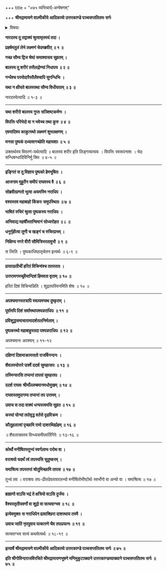 +++
title = "०७५ व्यभिचार्य्-अन्वेषणम्"

+++
**श्रीमद्रामायणे वाल्मीकीये आदिकाव्ये उत्तरकाण्डे पञ्चसप्ततितमः सर्गः**


<details><summary>विषयाः</summary>

नारद-वचन-श्रवण-हृष्टेन रामेण  
लक्ष्मणं प्रति ब्राह्मण-बालक-कलेबरस्य  
तैल-द्रोण्यां निधापनेन  
रक्षण-चोदन-पूर्वकं  
स्मरण-मात्र-संनिहित-पुष्पक--विमानारोहणेन  
क्रमेण प्रतीच्यादि-दिक्-चतुष्टये  
दुष्कृत-कारिणो ऽन्वेषणं ॥ १ ॥  
दक्षिणस्यां दिशि  
शैवल-शैलोत्तर-पार्श्व-वर्ति--सरस्-तीरे  
अधो-मूर्धतया तपस्यतः कस्यचिद् अवलोकनम् ॥ २ ॥  
तथा तं प्रति तदीय-वर्णस्य तद्-अभिलषित-तपः फलस्य च प्रश्नः ॥ ३ ॥
</details>


**नारदस्य तु तद्वाक्यं श्रुत्वामृतमयं तदा ।**

**प्रहर्षमतुलं लेभे लक्ष्मणं चेदमब्रवीत् ॥ १ ॥**

**गच्छ सौम्य द्विज श्रेष्ठं समाश्वासय सुव्रतम् ।**

**बालस्य तु शरीरं तत्तैलद्रोण्यां निधापय ॥ २ ॥**

**गन्धैश्च परमोदारैस्तैलैश्चापि सुगन्धिभिः ।**

**यथा न क्षीयते बालस्तथा सौम्य विधीयताम् ॥ ३ ॥**

नारदस्येत्यादि ॥ १-३ ॥

****

**यथा शरीरो बालस्य गुप्तः सञ्शिष्टकर्मणः ।**

**विपत्तिः परिभेदो वा न भवेच्च तथा कुरु ॥ ४ ॥**

**एवमादिश्य काकुत्स्थो लक्ष्मणं शुभलक्षणम् ।**

**मनसा पुष्पकं दध्यावागच्छेति महायशाः ॥ ५ ॥**

उक्तार्थस्य विवरणं-यथेत्यादि ॥ बालस्य शरीर इति लिङ्गव्यत्ययः । विपत्तिः स्वरूपनाशः । भेदः सन्धिबन्धादिविनिर्मु क्तिः ॥ ४-५ ॥

****

**इङ्गितं स तु विज्ञाय पुष्पको हेमभूषितः ।**

**आजगाम मुहूर्तेन समीपं राघवस्य वै ॥ ६ ॥**

**सोब्रवीत्प्रणतो भूत्वा अयमस्मि नराधिप ।**

**वश्यस्तव महाबाहो किंकरः समुपस्थितः ॥ ७ ॥**

**भाषितं रुचिरं श्रुत्वा पुष्पकस्य नराधिपः ।**

**अभिवाद्य महर्षींस्तान्विमानं सोध्यरोहत ॥ ८ ॥**

**धनुर्गृहीत्वा तूणी च खङ्गं च रुचिरप्रभम् ।**

**निक्षिप्य नगरे वीरौ सौमित्रिभरतावुभौ ॥ ९ ॥**

स त्विति । पुष्पकाधिष्ठातृचेतन इत्यर्थः ॥ ६-९ ॥

****

**प्रायात्प्रतीचीं हरितं विचिन्वंश्च ततस्ततः ।**

**उत्तरामगमच्छ्रीमान्दिशं हिमवता वृताम् ॥ १० ॥**

हरितं दिशं विचिन्वन्निति । शूद्रतपस्विनमिति शेषः ॥ १० ॥

****

**अपश्यमानस्तत्रापि स्वल्पमप्यथ दुष्कृतम् ।**

**पूर्वामपि दिशं सर्वामथापश्यन्नराधिपः ॥ ११ ॥**

**प्रविशुद्धसमाचारामादर्शतलनिर्मलाम् ।**

**पुष्पकस्थो महाबाहुस्तदा पश्यन्नराधिपः ॥ १२ ॥**

अपश्यमानः अपश्यन् ॥ ११-१२

****

**दक्षिणां दिशमाक्रामत्ततो राजर्षिनन्दनः ।**

**शैवलस्योत्तरे पार्श्वे ददर्श सुमहत्सरः ॥ १३ ॥**

**तस्मिन्सरसि तप्यन्तं तापसं सुमहत्तपः ।**

**ददर्श राघवः श्रीमाँल्लम्बमानमधोमुखम् ॥ १४ ॥**

**राघवस्तमुपागम्य तप्यन्तं तप उत्तमम् ।**

**उवाच स तदा वाक्यं धन्यस्त्वमसि सुव्रत ॥ १५ ॥**

**कस्यां योन्यां तपोवृद्ध वर्तसे दृढविक्रम ।**

**कौतूहलात्वां पृच्छामि रामो दाशरथिर्ह्यहम् ॥ १६ ॥**

॥ शैवलाख्यस्य विन्ध्यसमीपवर्तिगिरेः ॥ १३-१६ ॥

****

**कोर्थो मनीषितस्तुभ्यं स्वर्गलाभः परोथ वा ।**

**वराश्रयो यदर्थं त्वं तपस्यसि सुदुष्करम् ।**

**यमाश्रित्य तपस्तप्तं श्रोतुमिच्छामि तापस ॥ १७ ॥**

तुभ्यं तव । वराश्रयः तपः-प्रीतदेवतावरलभ्यो मनीषितोभीष्टोर्थः स्वर्भोगो वा अन्यो वा । यमाश्रित्य ॥ १७ ॥

****

**ब्राह्मणो वाऽसि भद्रं ते क्षत्रियो वाऽसि दुर्जयः ।**

**वैश्यस्तृतीयवर्णो वा शूद्रो वा सत्यवाग्भव ॥ १८ ॥**

**इत्येवमुक्तः स नराधिपेन ह्यवाक्छिरा दाशरथाय तस्मै ।**

**उवाच जातिं नृपपुवाय यत्कारणे चैव तपःप्रयत्नः ॥ १९ ॥**

सत्यवाग्भव सत्यं कथयेत्यर्थः ॥ १८-१९ ॥

****

**इत्यार्षे श्रीमद्रामायणे वाल्मीकीये आदिकाव्ये उत्तरकाण्डे पञ्चसप्ततितमः सर्गः ॥ ७५ ॥**

**इति श्रीगोविन्दराजविरचिते श्रीमद्रामायणभूषणे मणिमुकुटाख्याने उत्तरकाण्डव्याख्याने पञ्चसप्ततितमः सर्गः ॥ ७५ ॥**
